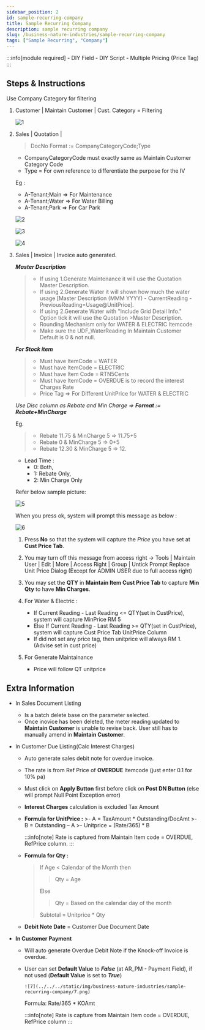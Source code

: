 ```yaml
---
sidebar_position: 2
id: sample-recurring-company
title: Sample Recurring Company
description: sample recurring company
slug: /business-nature-industries/sample-recurring-company
tags: ["Sample Recurring", "Company"]
---
```


:::info[module required]
    - DIY Field
    - DIY Script
    - Multiple Pricing (Price Tag)
:::

## Steps & Instructions

Use Company Category for filtering

1. Customer | Maintain Customer | Cust. Category = Filtering

    ![1](../../../static/img/business-nature-industries/sample-recurring-company/1.png)

2. Sales | Quotation |

    >DocNo Format := CompanyCategoryCode;Type

    - CompanyCategoryCode must exactly same as Maintain Customer Category Code
    - Type = For own reference to differentiate the purpose for the IV

    Eg :
    - A-Tenant;Main => For Maintenance
    - A-Tenant;Water => For Water Billing
    - A-Tenant;Park => For Car Park

    ![2](../../../static/img/business-nature-industries/sample-recurring-company/2.png)

    ![3](../../../static/img/business-nature-industries/sample-recurring-company/3.png)

    ![4](../../../static/img/business-nature-industries/sample-recurring-company/4.png)

3. Sales | Invoice | Invoice auto generated.

    ***Master Description***

   >- If using 1.Generate Maintenance it will use the Quotation Master Description.
   >- If using 2.Generate Water it will shown how much the water usage [Master Description (MMM YYYY) - CurrentReading - PreviousReading=Usage@UnitPrice].
   >- If using 2.Generate Water with "Include Grid Detail Info." Option tick it will use the Quotation >Master Description.
   >- Rounding Mechanism only for WATER & ELECTRIC Itemcode
   >- Make sure the UDF_WaterReading In Maintain Customer Default is 0 & not null.

    ***For Stock item***
    >- Must have ItemCode = WATER
    >- Must have ItemCode = ELECTRIC
    >- Must have Item Code = RTN5Cents
    >- Must have ItemCode = OVERDUE is to record the interest Charges Rate
    >- Price Tag => For Different UnitPrice for WATER & ELECTRIC

    *Use Disc column as Rebate and Min Charge => **Format := Rebate+MinCharge***

    Eg.
    >- Rebate 11.75 & MinCharge 5 => 11.75+5
    >- Rebate 0 & MinCharge 5 => 0+5
    >- Rebate 12.30 & MinCharge 5 => 12.

    - Lead Time :
      - 0: Both,
      - 1: Rebate Only,
      - 2: Min Charge Only

    Refer below sample picture:

    ![5](../../../static/img/business-nature-industries/sample-recurring-company/5.png)

    When you press ok, system will prompt this message as below :

    ![6](../../../static/img/business-nature-industries/sample-recurring-company/6.png)

   1. Press **No** so that the system will capture the *Price* you have set at **Cust Price Tab**.

   2. You may turn off this message from access right -> Tools | Maintain User | Edit | More |
   Access Right | Group | Untick Prompt Replace Unit Price Dialog (Except for ADMIN USER
   due to full access right)

   3. You may set the **QTY** in **Maintain Item Cust Price Tab** to capture **Min Qty** to have **Min
   Charges**.

   4. For Water & Electric :
        - If Current Reading - Last Reading &lt;= QTY(set in CustPrice), system will capture MinPrice RM 5
        - Else If Current Reading - Last Reading >= QTY(set in CustPrice), system will capture Cust Price Tab UnitPrice Column
        - If did not set any price tag, then unitprice will always RM 1.(Advise set in cust price)

   5. For Generate Maintainance
       - Price will follow QT unitprice

## Extra Information

- In Sales Document Listing
  - Is a batch delete base on the parameter selected.
  - Once inovice has been deleted, the meter reading updated to **Maintain Customer** is unable to revise back. User still has to manually amend in **Maintain Customer**.

- In Customer Due Listing(Calc Interest Charges)
  - Auto generate sales debit note for overdue invoice.
  - The rate is from Ref Price of **OVERDUE** Itemcode (just enter 0.1 for 10% pa)
  - Must click on **Apply Button** first before click on **Post DN Button** (else will prompt Null Point Exception error)
  - **Interest Charges** calculation is excluded Tax Amount

  - **Formula for UnitPrice :**
        >- A = TaxAmount \* Outstanding/DocAmt
        >- B = Outstanding – A
        >- Unitprice = (Rate/365) \* B

    :::info[note]
    Rate is captured from Maintain Item code = OVERDUE, RefPrice column.
    :::

  - **Formula for Qty :**
    >If Age < Calendar of the Month then
    >>Qty = Age
    >
    >Else
    >
    >>Qty = Based on the calendar day of the month
    >
    >Subtotal = Unitprice * Qty

  - **Debit Note Date** = Customer Due Document Date

- **In Customer Payment**
  - Will auto generate Overdue Debit Note if the Knock-off Invoice is overdue.
  - User can set **Default Value** to ***False*** (at AR_PM - Payment Field), if not used (**Default Value** is set to ***True***)

        ![7](../../../static/img/business-nature-industries/sample-recurring-company/7.png)

    Formula: Rate/365 * KOAmt

    :::info[note]
    Rate is capture from Maintain Item code = OVERDUE, RefPrice column
    :::
